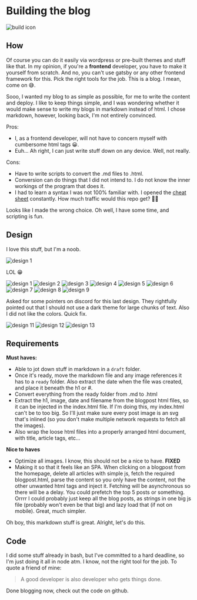# Building the blog

![build icon](./images/build.svg)

## How

Of course you can do it easily via wordpress or pre-built themes and stuff like that.
In my opinion, if you're a **frontend** developer, you have to make it yourself from scratch. And no, you can't use gatsby or any other frontend framework for this. Pick the right tools for the job. This is a blog. I mean, come on 😅.

Sooo, I wanted my blog to as simple as possible, for me to write the content and deploy.
I like to keep things simple, and I was wondering whether it would make sense to write my blogs in markdown instead of html. I chose markdown, however, looking back, I'm not entirely convinced.

Pros:

- I, as a frontend developer, will not have to concern myself with cumbersome html tags 😀.
- Euh... Ah right, I can just write stuff down on any device. Well, not really.

Cons:

- Have to write scripts to convert the .md files to .html.
- Conversion can do things that I did not intend to. I do not know the inner workings of the program that does it.
- I had to learn a syntax I was not 100% familiar with. I opened the [cheat sheet](https://github.com/adam-p/markdown-here/wiki/Markdown-Cheatsheet) constantly. How much traffic would this repo get? 🤔😃

Looks like I made the wrong choice.
Oh well, I have some time, and scripting is fun.

## Design

I love this stuff, but I'm a noob.

![design 1](./images/design_1.png)

LOL 😁

![design 1](./images/design_2.png)
![design 2](./images/design_3.png)
![design 3](./images/design_4.png)
![design 4](./images/design_5.png)
![design 5](./images/design_6.png)
![design 6](./images/design_7.png)
![design 7](./images/design_8.png)
![design 8](./images/design_9.png)
![design 9](./images/design_10.png)

Asked for some pointers on discord for this last design. They rightfully pointed out that I should not use a dark theme for large chunks of text. Also I did not like the colors. Quick fix.

![design 11](./images/design_11.png)
![design 12](./images/design_12.png)
![design 13](./images/design_13.png)

## Requirements

**Must haves:**

- Able to jot down stuff in markdown in a `draft` folder.
- Once it's ready, move the markdown file and any image references it has to a `ready` folder. Also extract the date when the file was created, and place it beneath the h1 or #.
- Convert everything from the ready folder from .md to .html
- Extract the h1, image, date and filename from the blogpost html files, so it can be injected in the index.html file. If I'm doing this, my index.html can't be to too big. So I'll just make sure every post image is an svg that's inlined (so you don't make multiple network requests to fetch all the images).
- Also wrap the loose html files into a properly arranged html document, with title, article tags, etc...

**Nice to haves**

- Optimize all images. I know, this should not be a nice to have. **FIXED**
- Making it so that it feels like an SPA. When clicking on a blogpost from the homepage, delete all articles with simple js, fetch the required blogpost.html, parse the content so you only have the content, not the other unwanted html tags and inject it. Fetching will be asynchronous so there will be a delay. You could prefetch the top 5 posts or something. Orrrr I could probably just keep all the blog posts, as strings in one big js file (probably won't even be that big) and lazy load that (if not on mobile). Great, much simpler.

Oh boy, this markdown stuff is great. Alright, let's do this.

## Code

I did some stuff already in bash, but I've committed to a hard deadline, so I'm just doing it all in node atm. I know, not the right tool for the job. To quote a friend of mine:

> A good developer is also developer who gets things done.

Done blogging now, check out the code on github.
